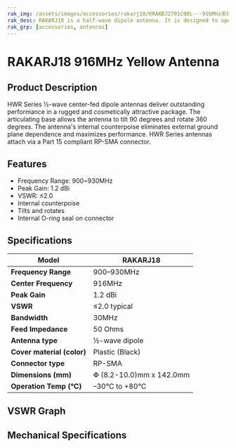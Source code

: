 ```yaml
---
rak_img: /assets/images/accessories/rakarj18/KRAKBJ2701C00L---916MHz天线_4.png
rak_desc: RAKARJ18 is a half-wave dipole antenna. It is designed to operate from 900MHz~930MHz and a center frequency of 916MHz with a VSWR ≤2.0 and a maximum gain of 1.2dBi. It can be tilted up to 90° and be rotated at 360°.
rak_grp: [accessories, antennas]
---
```


# RAKARJ18 916MHz Yellow Antenna

## Product Description

HWR Series ½-wave center-fed dipole antennas deliver outstanding performance in a rugged and cosmetically attractive package. The articulating base allows the antenna to tilt 90 degrees and rotate 360 degrees. The antenna's internal counterpoise eliminates external ground plane dependence and maximizes performance. HWR Series antennas attach via a Part 15 compliant RP-SMA connector.

<rk-img
  src="/assets/images/accessories/rakarj18/KRAKBJ2701C00L---916MHz天线_4.png"
  width="45%"
  caption="RAKARJ18 Antenna Overview"
/>

## Features

- Frequency Range: 900~930MHz
- Peak Gain: 1.2 dBi
- VSWR: ≤2.0
- Internal counterpoise
- Tilts and rotates
- Internal O-ring seal on connector

## Specifications

| **Model**                  | RAKARJ18                 |
| -------------------------- | ------------------------ |
| **Frequency Range**        | 900–930MHz               |
| **Center Frequency**       | 916MHz                   |
| **Peak Gain**              | 1.2 dBi                  |
| **VSWR**                   | ≤2.0 typical             |
| **Bandwidth**              | 30MHz                    |
| **Feed Impedance**         | 50 Ohms                  |
| **Antenna type**           | ½-wave dipole            |
| **Cover material (color)** | Plastic (Black)          |
| **Connector type**         | RP-SMA                   |
| **Dimensions (mm)**        | Փ (8.2-10.0)mm x 142.0mm |
| **Operation Temp (°C)**    | –30°C to +80°C           |


## VSWR Graph

<rk-img
  src="/assets/images/accessories/rakarj18/916MHz Antenna VSER.jpg"
  width="80%"
  caption="VSWR Graph"
/>

## Mechanical Specifications

<rk-img
  src="/assets/images/accessories/rakarj18/916MHz Antenna Dimensions.jpg"
  width="70%"
  caption="Mechanical Specifications"
/>